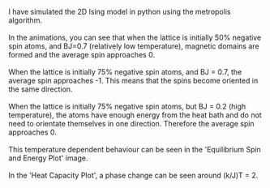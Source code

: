 I have simulated the 2D Ising model in python using the metropolis algorithm.<br/><br/>
In the animations, you can see that when the lattice is initially 50% negative spin atoms, and BJ=0.7 (relatively low temperature), magnetic domains are formed and the average spin approaches 0.<br/><br/>
When the lattice is initially 75% negative spin atoms, and BJ = 0.7, the average spin approaches -1. This means that the spins become oriented in the same direction.<br/><br/>
When the lattice is initially 75% negative spin atoms, but BJ = 0.2 (high temperature), the atoms have enough energy from the heat bath and do not need to orientate themselves in one direction. Therefore the average spin approaches 0.<br/><br/>
This temperature dependent behaviour can be seen in the 'Equilibrium Spin and Energy Plot' image.<br/><br/>
In the 'Heat Capacity Plot', a phase change can be seen around (k/J)T = 2.
